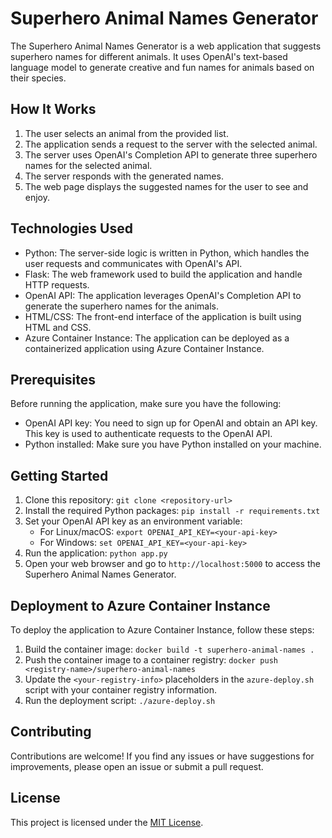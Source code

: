 # Superhero Animal Names Generator

The Superhero Animal Names Generator is a web application that suggests superhero names for different animals. It uses OpenAI's text-based language model to generate creative and fun names for animals based on their species.

## How It Works

1. The user selects an animal from the provided list.
2. The application sends a request to the server with the selected animal.
3. The server uses OpenAI's Completion API to generate three superhero names for the selected animal.
4. The server responds with the generated names.
5. The web page displays the suggested names for the user to see and enjoy.

## Technologies Used

- Python: The server-side logic is written in Python, which handles the user requests and communicates with OpenAI's API.
- Flask: The web framework used to build the application and handle HTTP requests.
- OpenAI API: The application leverages OpenAI's Completion API to generate the superhero names for the animals.
- HTML/CSS: The front-end interface of the application is built using HTML and CSS.
- Azure Container Instance: The application can be deployed as a containerized application using Azure Container Instance.

## Prerequisites

Before running the application, make sure you have the following:

- OpenAI API key: You need to sign up for OpenAI and obtain an API key. This key is used to authenticate requests to the OpenAI API.
- Python installed: Make sure you have Python installed on your machine.

## Getting Started

1. Clone this repository: `git clone <repository-url>`
2. Install the required Python packages: `pip install -r requirements.txt`
3. Set your OpenAI API key as an environment variable:
   - For Linux/macOS: `export OPENAI_API_KEY=<your-api-key>`
   - For Windows: `set OPENAI_API_KEY=<your-api-key>`
4. Run the application: `python app.py`
5. Open your web browser and go to `http://localhost:5000` to access the Superhero Animal Names Generator.

## Deployment to Azure Container Instance

To deploy the application to Azure Container Instance, follow these steps:

1. Build the container image: `docker build -t superhero-animal-names .`
2. Push the container image to a container registry: `docker push <registry-name>/superhero-animal-names`
3. Update the `<your-registry-info>` placeholders in the `azure-deploy.sh` script with your container registry information.
4. Run the deployment script: `./azure-deploy.sh`

## Contributing

Contributions are welcome! If you find any issues or have suggestions for improvements, please open an issue or submit a pull request.

## License

This project is licensed under the [MIT License](LICENSE).
